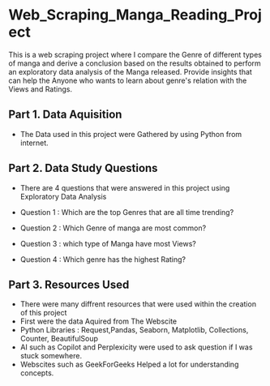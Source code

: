 # Web_Scraping_Manga_Reading_Project
This is a web scraping project where I compare the Genre of different types of manga and derive a conclusion based on the results obtained to perform an exploratory data analysis of the Manga released.  Provide insights that can help the Anyone who wants to learn about genre's relation with the Views and Ratings.
    
  ## Part 1.  Data Aquisition
  - The Data used in this project were Gathered by using Python from internet.

  ## Part 2.  Data Study Questions
 - There are 4 questions that were answered in this project using Exploratory Data Analysis 

- Question 1 : Which are the top Genres that are all time trending?
- Question 2 : Which Genre of manga are most common?
- Question 3 : which type of Manga have most Views?
- Question 4 : Which genre has the highest Rating? 

## Part 3.  Resources Used
- There were many diffrent resources that were used within the creation of this project
-  First were the data Aquired from The Webscite
-  Python Libraries : Request,Pandas, Seaborn, Matplotlib, Collections, Counter, BeautifulSoup
-  AI such as Copilot and Perplexicity were used to ask question if I was stuck somewhere.
-  Webscites such as GeekForGeeks Helped a lot for understanding concepts.
